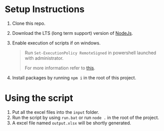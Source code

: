 # Setup Instructions

1. Clone this repo.
2. Download the LTS (long term support) version of [NodeJs](https://nodejs.org/en/).
3. Enable execution of scripts if on windows.

   >Run `Set-ExecutionPolicy RemoteSigned` in powershell launched with administrator.
   >
   >For more information refer to [this](https://www.itechtics.com/enable-script-execution-powershell/).

4. Install packages by running `npm i` in the root of this project.

# Using the script

1. Put all the excel files into the `input` folder.
2. Run the script by using `run.bat` or run `node .` in the root of the project.
3. A excel file named `output.xlsx` will be shortly generated.

